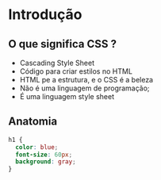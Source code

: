 # Introdução

## O que significa CSS ?

- Cascading Style Sheet
- Código para criar estilos no HTML
- HTML pe a estrutura, e o CSS é a beleza
- Não é uma linguagem de programação;
- É uma linguagem style sheet

## Anatomia

```css
h1 {
  color: blue;
  font-size: 60px;
  background: gray;
}
```
